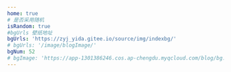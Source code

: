 ```yaml
---
home: true
# 是否采用随机
isRandom: true
#bgUrls 壁纸地址
bgUrls: 'https://zyj_yida.gitee.io/source/img/indexbg/'
# bgUrls: '/image/blogImage/'
bgNum: 52
# bgImage: 'https://app-1301386246.cos.ap-chengdu.myqcloud.com/blog/bg.jpg'
---
```

